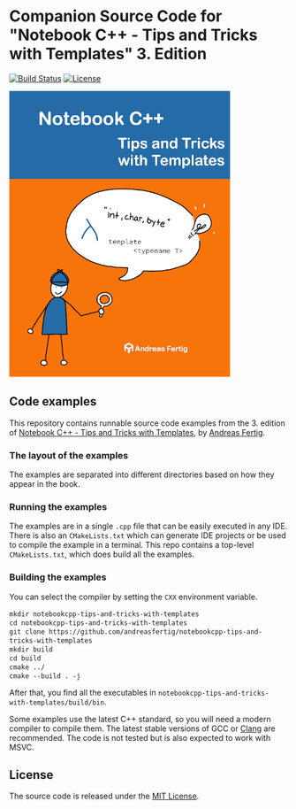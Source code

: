 # Companion Source Code for "Notebook C++ - Tips and Tricks with Templates" 3. Edition

[![Build Status](https://github.com/andreasfertig/notebookcpp-tips-and-tricks-with-templates/workflows/ci/badge.svg)](https://github.com/andreasfertig/notebookcpp-tips-and-tricks-with-templates/actions/) [![License](https://img.shields.io/badge/license-MIT-blue.svg)](/LICENSE.txt)

![Book cover](.artwork/cover.png)

## Code examples

This repository contains runnable source code examples from the 3. edition of [Notebook C++ - Tips and Tricks with Templates](https://andreasfertig.com/books/notebookcpp-tips-and-tricks-with-templates/), by [Andreas Fertig](https://andreasfertig.com).

### The layout of the examples

The examples are separated into different directories based on how they appear in the book.

### Running the examples

The examples are in a single `.cpp` file that can be easily executed in any IDE. There is also an `CMakeLists.txt` which can generate IDE projects or be used to compile the example in a terminal.
This repo contains a top-level `CMakeLists.txt`, which does build all the examples.

### Building the examples

You can select the compiler by setting the `CXX` environment variable.

```
mkdir notebookcpp-tips-and-tricks-with-templates
cd notebookcpp-tips-and-tricks-with-templates
git clone https://github.com/andreasfertig/notebookcpp-tips-and-tricks-with-templates
mkdir build
cd build
cmake ../
cmake --build . -j
```

After that, you find all the executables in `notebookcpp-tips-and-tricks-with-templates/build/bin`.

Some examples use the latest C++ standard, so you will need a modern compiler to compile them. The latest stable versions of GCC or [Clang](https://releases.llvm.org/) are recommended. The code is not tested but is also expected to work with MSVC.

## License

The source code is released under the [MIT License](/LICENSE.txt).
